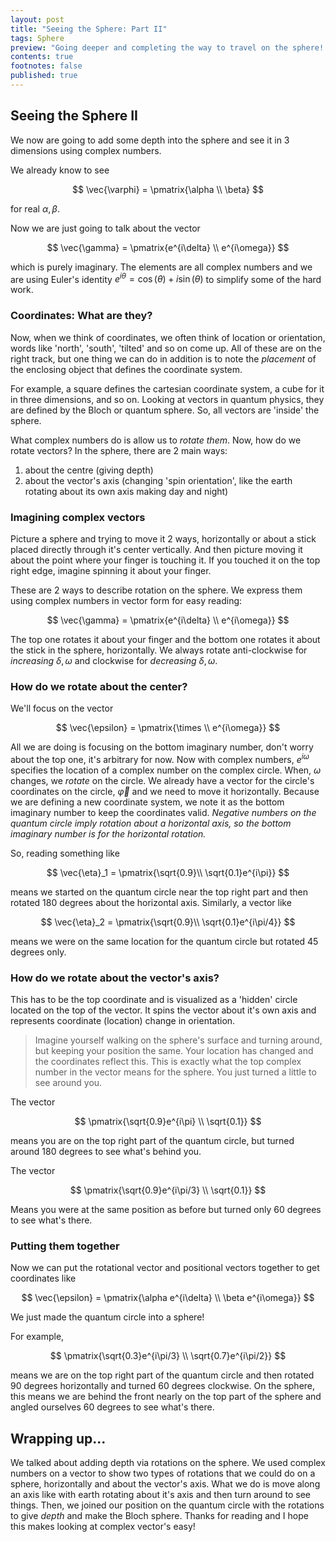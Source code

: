 ```yaml
---
layout: post
title: "Seeing the Sphere: Part II"
tags: Sphere
preview: "Going deeper and completing the way to travel on the sphere! You can now see a vector and know where it is by pointing on the sphere. Easy."
contents: true
footnotes: false
published: true
---
```


## Seeing the Sphere II

We now are going to add some depth into the sphere and see it in 3 dimensions using complex numbers.

We already know to see

$$
\vec{\varphi} = \pmatrix{\alpha \\ \beta}
$$

for real $\alpha, \beta$.

Now we are just going to talk about the vector

$$
\vec{\gamma} = \pmatrix{e^{i\delta} \\ e^{i\omega}}
$$

which is purely imaginary. The elements are all complex numbers and we are using Euler's identity $e^{i\theta} = \cos(\theta) + i\sin(\theta)$ to simplify some of the hard work.

### Coordinates: What are they?

Now, when we think of coordinates, we often think of location or orientation, words like 'north', 'south', 'tilted' and so on come up. All of these are on the right track, but one thing we can do in addition is to note the *placement* of the enclosing object that defines the coordinate system.

For example, a square defines the cartesian coordinate system, a cube for it in three dimensions, and so on. Looking at vectors in quantum physics, they are defined by the Bloch or quantum sphere. So, all vectors are 'inside' the sphere.

What complex numbers do is allow us to *rotate them*. Now, how do we rotate vectors? In the sphere, there are 2 main ways:

1. about the centre (giving depth)
2. about the vector's axis (changing 'spin orientation', like the earth rotating about its own axis making day and night)

### Imagining complex vectors

Picture a sphere and trying to move it 2 ways, horizontally or about a stick placed directly through it's center vertically. And then picture moving it about the point where your finger is touching it. If you touched it on the top right edge, imagine spinning it about your finger.

These are 2 ways to describe rotation on the sphere. We express them using complex numbers in vector form for easy reading:

$$
\vec{\gamma} = \pmatrix{e^{i\delta} \\ e^{i\omega}}
$$

The top one rotates it about your finger and the bottom one rotates it about the stick in the sphere, horizontally. We always rotate anti-clockwise for *increasing* $\delta, \omega$ and clockwise for *decreasing* $\delta, \omega$.

### How do we rotate about the center?

We'll focus on the vector

$$
\vec{\epsilon} = \pmatrix{\times \\ e^{i\omega}}
$$

All we are doing is focusing on the bottom imaginary number, don't worry about the top one, it's arbitrary for now. Now with complex numbers, $e^{i\omega}$ specifies the location of a complex number on the complex circle. When, $\omega$ changes, we *rotate* on the circle. We already have a vector for the circle's coordinates on the circle, $\vec{\varphi}$ and we need to move it horizontally. Because we are defining a new coordinate system, we note it as the bottom imaginary number to keep the coordinates valid. *Negative numbers on the quantum circle imply rotation about a horizontal axis, so the bottom imaginary number is for the horizontal rotation.*

So, reading something like

$$
\vec{\eta}_1 = \pmatrix{\sqrt{0.9}\\ \sqrt{0.1}e^{i\pi}}
$$

means we started on the quantum circle near the top right part and then rotated 180 degrees about the horizontal axis. Similarly, a vector like

$$
\vec{\eta}_2 = \pmatrix{\sqrt{0.9}\\ \sqrt{0.1}e^{i\pi/4}}
$$

means we were on the same location for the quantum circle but rotated 45 degrees only.

### How do we rotate about the vector's axis?

This has to be the top coordinate and is visualized as a 'hidden' circle located on the top of the vector. It spins the vector about it's own axis and represents coordinate (location) change in orientation.

> Imagine yourself walking on the sphere's surface and turning around, but keeping your position the same. Your location has changed and the coordinates reflect this. This is exactly what the top complex number in the vector means for the sphere. You just turned a little to see around you.

The vector

$$
\pmatrix{\sqrt{0.9}e^{i\pi} \\ \sqrt{0.1}}
$$

means you are on the top right part of the quantum circle, but turned around 180 degrees to see what's behind you.

The vector

$$
\pmatrix{\sqrt{0.9}e^{i\pi/3} \\ \sqrt{0.1}}
$$

Means you were at the same position as before but turned only 60 degrees to see what's there.

### Putting them together

Now we can put the rotational vector and positional vectors together to get coordinates like

$$
\vec{\epsilon} = \pmatrix{\alpha e^{i\delta} \\ \beta e^{i\omega}}
$$

We just made the quantum circle into a sphere!

For example,

$$
\pmatrix{\sqrt{0.3}e^{i\pi/3} \\ \sqrt{0.7}e^{i\pi/2}}
$$

means we are on the top right part of the quantum circle and then rotated 90 degrees horizontally and turned 60 degrees clockwise. On the sphere, this means we are behind the front nearly on the top part of the sphere and angled ourselves 60 degrees to see what's there.

## Wrapping up...

We talked about adding depth via rotations on the sphere. We used complex numbers on a vector to show two types of rotations that we could do on a sphere, horizontally and about the vector's axis. What we do is move along an axis like with earth rotating about it's axis and then turn around to see things. Then, we joined our position on the quantum circle with the rotations to give *depth* and make the Bloch sphere. Thanks for reading and I hope this makes looking at complex vector's easy!
